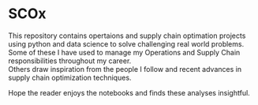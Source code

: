 # SCOx

This repository contains opertaions and supply chain optimation projects using python and data science to solve challenging real world problems.<br> 
Some of these I have used to manage my Operations and Supply Chain responsibilities throughout my career.<br>
Others draw inspiration from the people I follow and recent advances in supply chain optimization techniques.<br>

Hope the reader enjoys the notebooks and finds these analyses insightful.<br>
